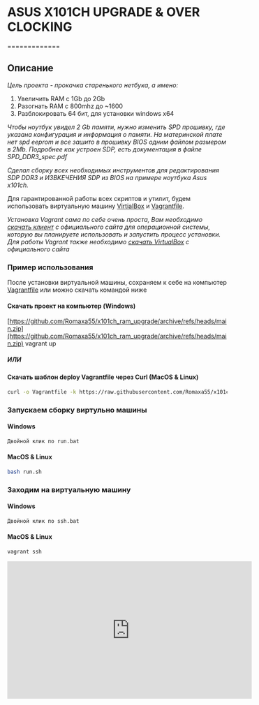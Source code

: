 # ASUS X101CH UPGRADE & OVER CLOCKING
=============

## Описание
_Цель проекта - прокачка старенького нетбука, а имено:_
1. Увеличить RAM с 1Gb до 2Gb 
2. Разогнать RAM с 800mhz до ~1600
3. Разблокировать 64 бит, для установки windows x64

_Чтобы ноутбук увидел 2 Gb памяти, нужно изменить SPD прошивку, где указана конфигурация и информация о памяти. На материнской плате нет spd eeprom и все зашито в прошивку BIOS одним файлом размером в 2Mb. Подробнее как устроен SDP, есть документация в файле *SPD_DDR3_spec.pdf*_

_Сделал сборку всех необходимых инструментов для редактирования SDP DDR3 и ИЗВKЕЧЕНИЯ SDP из BIOS на примере ноутбука Asus x101ch._  

Для гарантированной работы всех скриптов и утилит, будем использовать виртуальную машину [VirtialBox](https://www.virtualbox.org/wiki/Downloads) и [Vagrantfile](https://www.vagrantup.com/downloads).

_Установка Vagrant сама по себе очень проста, Вам необходимо [скачать клиент](https://www.vagrantup.com/downloads) с официального сайта для операционной системы, которую вы планируете использовать и запустить процесс установки. Для работы Vagrant также необходимо [скачать VirtualBox](https://www.virtualbox.org/wiki/Downloads) с официального сайта_

### Пример использования
После установки виртуальной машины, сохраняем к себе на компьютер [Vagrantfile](https://raw.githubusercontent.com/Romaxa55/x101ch_ram_upgrade/main/VagrantFile) или можно скачать командой ниже
 
#### Скачать проект на компьютер  (Windows)

[https://github.com/Romaxa55/x101ch_ram_upgrade/archive/refs/heads/main.zip](https://github.com/Romaxa55/x101ch_ram_upgrade/archive/refs/heads/main.zip)
vagrant up
##### ИЛИ

#### Скачать шаблон deploy Vagrantfile через Curl (MacOS & Linux)
```bash
curl -o Vagrantfile -k https://raw.githubusercontent.com/Romaxa55/x101ch_ram_upgrade/main/VagrantFile
```

### Запускаем сборку виртульно машины 
#### Windows
```bash
Двойной клик по run.bat
```
#### MacOS & Linux
```bash
bash run.sh
```

### Заходим на виртуальную машину 
#### Windows
```bash
Двойной клик по ssh.bat
```

#### MacOS & Linux
```bash
vagrant ssh
```
<iframe width="560" height="315" src="https://www.youtube.com/embed/5IHWch_4VXQ" title="YouTube video player" frameborder="0" allow="accelerometer; autoplay; clipboard-write; encrypted-media; gyroscope; picture-in-picture" allowfullscreen></iframe>
